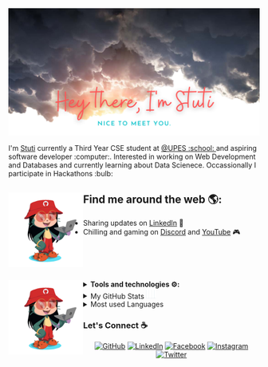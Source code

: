 <img src="https://raw.githubusercontent.com/CryptoGerm/CryptoGerm/main/header-clouds-intro.png" alt="banner that says Hey there, I'm Stuti - NICE TO MEET YOU on top of a cloud background">
<p>
I'm <a href="https://cryptogerm.github.io/">Stuti</a> currently a Third Year CSE student at <a href="https://www.upes.ac.in/">@UPES :school: </a> and aspiring software developer :computer:. Interested in working on Web Development and Databases and currently learning about Data Scienece. Occassionally I participate in Hackathons :bulb:
</p>

## Find me around the web 🌎: <a href="#"><img align="left" width="150" height="150" src="https://raw.githubusercontent.com/CryptoGerm/Cryptogerm/main/CryptoGerm-octocat-rotating.gif?raw=true"></a>
- Sharing updates on <a href="https://www.linkedin.com/in/stuti-chaturvedi-b88a5318b/">LinkedIn</a> 💼
- Chilling and gaming on <a href="https://discord.gg/cc7bYFarXT">Discord</a> and <a href="https://www.youtube.com/channel/UCgYuxYEREkzGRtEEwOQVkHQ">YouTube</a> 🎮
</br></br></br></br></br>

<details>
<summary><b>Tools and technologies ⚙:</b> <a href="#"><img align="left" width="150" height="150" src="https://raw.githubusercontent.com/CryptoGerm/Cryptogerm/main/CryptoGerm-octocat-rotating.gif?raw=true"></a></summary>
	
 Category | Skills
--- | ---
Programming Languages |  <img align="center" src="https://raw.githubusercontent.com/CryptoGerm/CryptoGerm/main/icons/c-original.svg" width="40" alt="C" height="40"/><img align="center" src="https://raw.githubusercontent.com/CryptoGerm/CryptoGerm/main/icons/cplusplus-original.svg" alt="C++" width="40" height="40"><img align="center" src="https://raw.githubusercontent.com/CryptoGerm/CryptoGerm/main/icons/java-original.svg" alt="java" width="40" height="40"/><img align="center" src="https://raw.githubusercontent.com/CryptoGerm/CryptoGerm/main/icons/javascript-original.svg" alt="javascript" width="40" height="40"/><img align="center" src="https://raw.githubusercontent.com/CryptoGerm/CryptoGerm/main/icons/python-original.svg" alt="python" width="40" height="40"/>
Frontend Development | <img align="center" src="https://raw.githubusercontent.com/CryptoGerm/CryptoGerm/main/icons/react-original-wordmark.svg" alt="react" width="40" height="40"/><img align="center" src="https://raw.githubusercontent.com/CryptoGerm/CryptoGerm/main/icons/bootstrap-plain-wordmark.svg" alt="bootstrap" width="40" height="40"/><img align="center" src="https://raw.githubusercontent.com/CryptoGerm/CryptoGerm/main/icons/html5-original-wordmark.svg" alt="html5" width="40" height="40"/><img align="center" src="https://raw.githubusercontent.com/CryptoGerm/CryptoGerm/main/icons/css3-original-wordmark.svg" alt="css3" width="40" height="40"/>
Backend Development | <img align="center" src="https://raw.githubusercontent.com/CryptoGerm/CryptoGerm/main/icons/nodejs-original-wordmark.svg" alt="nodejs" width="40" height="40"/><img align="center" src="https://raw.githubusercontent.com/CryptoGerm/CryptoGerm/main/icons/php-original.svg" alt="php" width="40" height="40"/><img align="center" src="https://raw.githubusercontent.com/CryptoGerm/CryptoGerm/main/icons/apache_kafka-icon.svg" alt="kafka" width="40" height="40"/><img align="center" src="https://raw.githubusercontent.com/CryptoGerm/CryptoGerm/main/icons/apache_hadoop-icon.svg" alt="hadoop" width="40" height="40"/>
Database | <img align="center" src="https://raw.githubusercontent.com/CryptoGerm/CryptoGerm/main/icons/mongodb-original-wordmark.svg" alt="mongodb" width="40" height="40"/><img align="center" src="https://raw.githubusercontent.com/CryptoGerm/CryptoGerm/main/icons/mysql-original-wordmark.svg" alt="mysql" width="40" height="40"/><img align="center" src="https://raw.githubusercontent.com/CryptoGerm/CryptoGerm/main/icons/oracle-original.svg" alt="oracle" width="40" height="40"/><img align="center" src="https://raw.githubusercontent.com/CryptoGerm/CryptoGerm/main/icons/apache_hive-icon.svg" alt="hive" width="40" height="40"/>
Devops | <img align="center" src="https://raw.githubusercontent.com/CryptoGerm/CryptoGerm/main/icons/google_cloud-icon.svg" alt="gcp" width="40" height="40"/>
Framework | <img align="center" src="https://raw.githubusercontent.com/CryptoGerm/CryptoGerm/main/icons/django-original.svg" alt="django" width="40" height="40"/>
Software | <img align="center" src="https://raw.githubusercontent.com/CryptoGerm/CryptoGerm/main/icons/adobe_illustrator-icon.svg" alt="illustrator" width="40" height="40"/> <img align="center" src="https://raw.githubusercontent.com/CryptoGerm/CryptoGerm/main/icons/photoshop-line.svg" alt="photoshop" width="40" height="40"/><img align="center" src="https://raw.githubusercontent.com/CryptoGerm/CryptoGerm/main/icons/blender_community_badge_white.svg" alt="blender" width="40" height="40"/>
Game Engines | <img align="center" src="https://raw.githubusercontent.com/CryptoGerm/CryptoGerm/main/icons/unity3d-icon.svg" alt="unity" width="40" height="40"/>
Automation | <img align="center" src="https://raw.githubusercontent.com/CryptoGerm/CryptoGerm/main/icons/zapier-icon.svg" alt="zapier" width="40" height="40"/>
Operating System | <img align="center" src="https://raw.githubusercontent.com/CryptoGerm/CryptoGerm/main/icons/linux-original.svg" alt="linux" width="40" height="40"/><img align="center" src="https://raw.githubusercontent.com/CryptoGerm/CryptoGerm/main/icons/apple-original.svg" alt="iOS" width="40" height="40"/><img align="center" src="https://raw.githubusercontent.com/CryptoGerm/CryptoGerm/main/icons/windows8-original.svg" alt="Windows" width="40" height="40"/><img align="center" src="https://raw.githubusercontent.com/CryptoGerm/CryptoGerm/main/icons/android-original-wordmark.svg" alt="android" width="40" height="40"/>
</details>

<details>
<summary>My GitHub Stats <img src="https://raw.githubusercontent.com/CryptoGerm/CryptoGerm/main/assets/stats.gif" width="20px"></summary>
<a href="https://github.com/CryptoGerm/github-readme-stats">
  <img width=450 height=170 align="center" src="https://github-readme-stats.vercel.app/api?username=CryptoGerm&theme=midnight-purple&show_icons=true&bg_color=0D1117&hide_border=true" />
</a>
</details>

<details>
<summary>Most used Languages</summary>
<a href="https://github.com/CryptoGerm/github-readme-stats">
  <img align="center" src="https://github-readme-stats.vercel.app/api/top-langs/?username=CryptoGerm&theme=midnight-purple&layout=compact&bg_color=0D1117&hide_border=true" />
</a>
</details>

### Let's Connect :coffee:
<p align="center">
	<a href="https://github.com/CryptoGerm"><img src="https://img.icons8.com/bubbles/50/000000/github.png" alt="GitHub"/></a>
	<a href="https://www.linkedin.com/in/stuti-chaturvedi-b88a5318b/"><img src="https://img.icons8.com/bubbles/50/000000/linkedin.png" alt="LinkedIn"/></a>
	<a href="https://www.facebook.com/stuti.chaturvedi.58/"><img src="https://img.icons8.com/bubbles/50/000000/facebook-new.png" alt="Facebook"/></a>
	<a href="https://www.instagram.com/stutichaturvedi19/"><img src="https://img.icons8.com/bubbles/50/000000/instagram.png" alt="Instagram"/></a>
	<a href="https://twitter.com/stutiiee"><img src="https://img.icons8.com/bubbles/50/000000/twitter.png" alt="Twitter"/></a>
</p>
